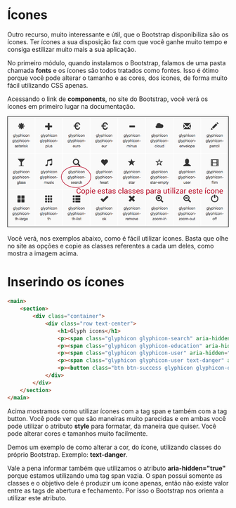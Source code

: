 # Ícones

Outro recurso, muito interessante e útil, que o Bootstrap disponibiliza são os ícones. Ter ícones a sua disposição faz com que você ganhe muito tempo e consiga estilizar muito mais a sua aplicação.

No primeiro módulo, quando instalamos o Bootstrap, falamos de uma pasta chamada **fonts** e os ícones são todos tratados como fontes. Isso é ótimo porque você pode alterar o tamanho e as cores, dos ícones, de forma muito fácil utilizando CSS apenas.

Acessando o link de **components**, no site do Bootstrap, você verá os ícones em primeiro lugar na documentação.

![bootstrap_icons](./images/bootstrap_icons.png "bootstrap_icons")

Você verá, nos exemplos abaixo, como é fácil utilizar ícones. Basta que olhe no site as opções e copie as classes referentes a cada um deles, como mostra a imagem acima.

# Inserindo os ícones

```html
<main>
    <section>
        <div class="container">
            <div class="row text-center">
                <h1>Glyph icons</h1>
                <p><span class="glyphicon glyphicon-search" aria-hidden="true"></span></p>
                <p><span class="glyphicon glyphicon-education" aria-hidden="true" style="font-size: 40px;"></span></p>
                <p><span class="glyphicon glyphicon-user" aria-hidden="true" style="font-size: 40px; color: blue;"></span></p>
                <p><span class="glyphicon glyphicon-user text-danger" aria-hidden="true" style="font-size: 40px;"></span></p>
                <p><button class="btn btn-success glyphicon glyphicon-ok " aria-hidden="true" style="font-size: 40px;"></button></p>
            </div>
        </div>
    </section>
</main>
```

Acima mostramos como utilizar ícones com a tag span e também com a tag button. Você pode ver que são maneiras muito parecidas e em ambas você pode utilizar o atributo **style** para formatar, da maneira que quiser. Você pode alterar cores e tamanhos muito facilmente.

Demos um exemplo de como alterar a cor, do ícone, utilizando classes do próprio Bootstrap. Exemplo: **text-danger**.

Vale a pena informar também que utilizamos o atributo **aria-hidden="true"** porque estamos utilizando uma tag span vazia. O span possui somente as classes e o objetivo dele é produzir um ícone apenas, então não existe valor entre as tags de abertura e fechamento. Por isso o Bootstrap nos orienta a utilizar este atributo.
